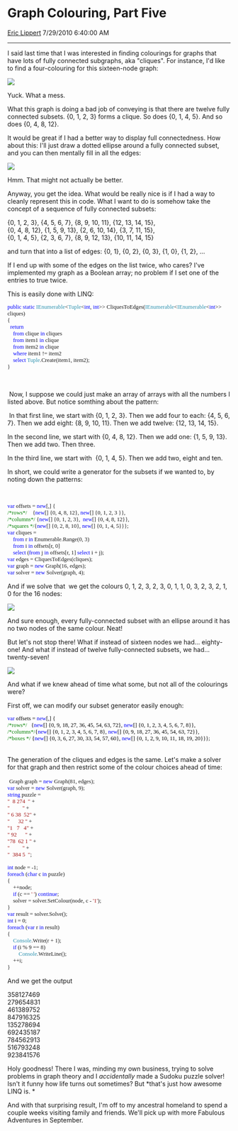 <div id="page">

# Graph Colouring, Part Five

[Eric Lippert](https://social.msdn.microsoft.com/profile/Eric%20Lippert) 7/29/2010 6:40:00 AM

-----

<div id="content">

<div class="mine">

I said last time that I was interested in finding colourings for graphs that have lots of fully connected subgraphs, aka "cliques". For instance, I'd like to find a four-colouring for this sixteen-node graph:

![](https://msdnshared.blob.core.windows.net/media/MSDNBlogsFS/prod.evol.blogs.msdn.com/CommunityServer.Blogs.Components.WeblogFiles/00/00/00/29/89/8032.FourGraph1.png)

Yuck. What a mess.

What this graph is doing a bad job of conveying is that there are twelve fully connected subsets. {0, 1, 2, 3} forms a clique. So does {0, 1, 4, 5}. And so does {0, 4, 8, 12}.

It would be great if I had a better way to display full connectedness. How about this: I'll just draw a dotted ellipse around a fully connected subset, and you can then mentally fill in all the edges:

![](https://msdnshared.blob.core.windows.net/media/MSDNBlogsFS/prod.evol.blogs.msdn.com/CommunityServer.Blogs.Components.WeblogFiles/00/00/00/29/89/1803.FourGraph2.png)

Hmm. That might not actually be better.

Anyway, you get the idea. What would be really nice is if I had a way to cleanly represent this in code. What I want to do is somehow take the concept of a sequence of fully connected subsets:

{0, 1, 2, 3}, {4, 5, 6, 7}, {8, 9, 10, 11}, {12, 13, 14, 15},  
{0, 4, 8, 12}, {1, 5, 9, 13}, {2, 6, 10, 14}, {3, 7, 11, 15},  
{0, 1, 4, 5}, {2, 3, 6, 7}, {8, 9, 12, 13}, {10, 11, 14, 15}

and turn that into a list of edges: {0, 1}, {0, 2}, {0, 3}, {1, 0}, {1, 2}, ...

If I end up with some of the edges on the list twice, who cares? I've implemented my graph as a Boolean array; no problem if I set one of the entries to true twice.

This is easily done with LINQ:

</div>

<span style="font-family: Consolas; color: blue; font-size: 9.5pt;">public</span><span style="font-family: Consolas; font-size: 9.5pt;"> <span style="color: blue;">static</span> <span style="color: #2b91af;">IEnumerable</span>\<<span style="color: #2b91af;">Tuple</span>\<<span style="color: blue;">int</span>, <span style="color: blue;">int</span>\>\> CliquesToEdges(<span style="color: #2b91af;">IEnumerable</span>\<<span style="color: #2b91af;">IEnumerable</span>\<<span style="color: blue;">int</span>\>\> cliques)  
</span><span style="font-family: Consolas; font-size: 9.5pt;">{  
</span><span style="font-family: Consolas; font-size: 9.5pt;"><span style="mso-spacerun: yes;">  </span><span style="color: blue;">return  
</span></span><span style="font-family: Consolas; font-size: 9.5pt;"><span style="mso-spacerun: yes;">    </span><span style="color: blue;">from</span> clique <span style="color: blue;">in</span> cliques  
</span><span style="font-family: Consolas; font-size: 9.5pt;"><span style="mso-spacerun: yes;">    </span><span style="color: blue;">from</span> item1 <span style="color: blue;">in</span> clique   
</span><span style="font-family: Consolas; font-size: 9.5pt;"><span style="mso-spacerun: yes;">    </span><span style="color: blue;">from</span> item2 <span style="color: blue;">in</span> clique   
</span><span style="font-family: Consolas; font-size: 9.5pt;"><span style="mso-spacerun: yes;">    </span><span style="color: blue;">where</span> item1 \!= item2  
</span><span style="font-family: Consolas; font-size: 9.5pt;"><span style="mso-spacerun: yes;">    </span><span style="color: blue;">select</span> <span style="color: #2b91af;">Tuple</span>.Create(item1, item2);  
</span><span style="font-family: Consolas; font-size: 9.5pt;">}</span>

<div class="mine">

 

 Now, I suppose we could just make an array of arrays with all the numbers I listed above. But notice somthing about the pattern: 

 In that first line, we start with {0, 1, 2, 3}. Then we add four to each: {4, 5, 6, 7}. Then we add eight: {8, 9, 10, 11}. Then we add twelve: {12, 13, 14, 15}.

In the second line, we start with {0, 4, 8, 12}. Then we add one: {1, 5, 9, 13}. Then we add two. Then three.

In the third line, we start with  {0, 1, 4, 5}. Then we add two, eight and ten.

In short, we could write a generator for the subsets if we wanted to, by noting down the patterns:

 

</div>

<span style="font-family: Consolas; color: blue; font-size: 9.5pt;">var</span><span style="font-family: Consolas; font-size: 9.5pt;"> offsets = <span style="color: blue;">new</span>\[,\] {  
</span><span style="font-family: Consolas; color: green; font-size: 9.5pt;">/\*rows\*/</span><span style="font-family: Consolas; font-size: 9.5pt;"><span style="mso-spacerun: yes;">    </span>{<span style="color: blue;">new</span>\[\] {0, 4, 8, 12}, <span style="color: blue;">new</span>\[\] {0, 1, 2, 3 }},  
</span><span style="font-family: Consolas; color: green; font-size: 9.5pt;">/\*columns\*/</span><span style="font-family: Consolas; font-size: 9.5pt;"> {<span style="color: blue;">new</span>\[\] {0, 1, 2, 3},<span style="mso-spacerun: yes;">  </span><span style="color: blue;">new</span>\[\] {0, 4, 8, 12}},  
</span><span style="font-family: Consolas; color: green; font-size: 9.5pt;">/\*squares \*/</span><span style="font-family: Consolas; font-size: 9.5pt;">{<span style="color: blue;">new</span>\[\] {0, 2, 8, 10}, <span style="color: blue;">new</span>\[\] {0, 1, 4, 5}}};  
</span><span style="font-family: Consolas; color: blue; font-size: 9.5pt;">var</span><span style="font-family: Consolas; font-size: 9.5pt;"> cliques =  
</span><span style="font-family: Consolas; font-size: 9.5pt;"><span style="mso-spacerun: yes;">    </span><span style="color: blue;">from</span> r <span style="color: blue;">in</span> Enumerable.Range(0, 3)  
</span><span style="font-family: Consolas; font-size: 9.5pt;"><span style="mso-spacerun: yes;">    </span><span style="color: blue;">from</span> i <span style="color: blue;">in</span> offsets\[r, 0\]  
</span><span style="font-family: Consolas; font-size: 9.5pt;"><span style="mso-spacerun: yes;">    </span><span style="color: blue;">select</span> (<span style="color: blue;">from</span> j <span style="color: blue;">in</span> offsets\[r, 1\] <span style="color: blue;">select</span> i + j);  
</span><span style="font-family: Consolas; color: blue; font-size: 9.5pt;">var</span><span style="font-family: Consolas; font-size: 9.5pt;"> edges = CliquesToEdges(cliques);  
</span><span style="font-family: Consolas; color: blue; font-size: 9.5pt;">var</span><span style="font-family: Consolas; font-size: 9.5pt;"> graph = <span style="color: blue;">new</span> Graph(16, edges);  
</span><span style="font-family: Consolas; color: blue; font-size: 9.5pt;">var</span><span style="font-family: Consolas; font-size: 9.5pt;"> solver = <span style="color: blue;">new</span> Solver(graph, 4);</span>

<div class="mine">

And if we solve that  we get the colours 0, 1, 2, 3, 2, 3, 0, 1, 1, 0, 3, 2, 3, 2, 1, 0 for the 16 nodes:

![](https://msdnshared.blob.core.windows.net/media/MSDNBlogsFS/prod.evol.blogs.msdn.com/CommunityServer.Blogs.Components.WeblogFiles/00/00/00/29/89/1715.FourGraph3.png)

And sure enough, every fully-connected subset with an ellipse around it has no two nodes of the same colour. Neat\!

But let's not stop there\! What if instead of sixteen nodes we had... eighty-one\! And what if instead of twelve fully-connected subsets, we had... twenty-seven\!

![](https://msdnshared.blob.core.windows.net/media/MSDNBlogsFS/prod.evol.blogs.msdn.com/CommunityServer.Blogs.Components.WeblogFiles/00/00/00/29/89/0535.NineGraph.png)

And what if we knew ahead of time what some, but not all of the colourings were?

First off, we can modify our subset generator easily enough:

</div>

<span style="font-family: Consolas; color: blue; font-size: 9.5pt;">var</span><span style="font-family: Consolas; font-size: 9.5pt;"><span style="color: #000000;"> offsets = </span><span style="color: blue;">new</span><span style="color: #000000;">\[,\] {  
</span></span><span style="font-family: Consolas; color: green; font-size: 9.5pt;">/\*rows\*/</span><span style="font-family: Consolas; font-size: 9.5pt;"><span style="color: #000000;"><span style="mso-spacerun: yes;">   </span>{</span><span style="color: blue;">new</span><span style="color: #000000;">\[\] {0, 9, 18, 27, 36, 45, 54, 63, 72}, </span><span style="color: blue;">new</span><span style="color: #000000;">\[\] {0, 1, 2, 3, 4, 5, 6, 7, 8}},  
</span></span><span style="font-family: Consolas; color: green; font-size: 9.5pt;">/\*columns\*/</span><span style="font-family: Consolas; font-size: 9.5pt;"><span style="color: #000000;">{</span><span style="color: blue;">new</span><span style="color: #000000;">\[\] {0, 1, 2, 3, 4, 5, 6, 7, 8},<span style="mso-spacerun: yes;"> </span></span><span style="color: blue;">new</span><span style="color: #000000;">\[\] {0, 9, 18, 27, 36, 45, 54, 63, 72}},  
</span></span><span style="font-family: Consolas; color: green; font-size: 9.5pt;">/\*boxes \*/</span><span style="font-family: Consolas; font-size: 9.5pt;"><span style="color: #000000;"><span style="mso-spacerun: yes;"> </span>{</span><span style="color: blue;">new</span><span style="color: #000000;">\[\] {0, 3, 6, 27, 30, 33, 54, 57, 60},<span style="mso-spacerun: yes;"> </span></span><span style="color: blue;">new</span><span style="color: #000000;">\[\] {0, 1, 2, 9, 10, 11, 18, 19, 20}}};  
</span></span> 

<div class="mine">

<span style="font-size: x-small;"><span style="font-family: Consolas;"><span style="font-family: Consolas;"></span></span></span>

<span style="font-size: x-small;"><span style="font-family: Consolas;"><span style="font-family: Consolas;"></span></span></span>

The generation of the cliques and edges is the same. Let's make a solver for that graph and then restrict some of the colour choices ahead of time:

</div>

 <span style="FONT-FAMILY: Consolas; FONT-SIZE: 9.5pt">Graph graph = <span style="COLOR: blue">new</span> Graph(81, edges);  
</span><span style="FONT-FAMILY: Consolas; COLOR: blue; FONT-SIZE: 9.5pt">var</span><span style="FONT-FAMILY: Consolas; FONT-SIZE: 9.5pt"> solver = <span style="COLOR: blue">new</span> Solver(graph, 9);  
</span><span style="FONT-FAMILY: Consolas; COLOR: blue; FONT-SIZE: 9.5pt">string</span><span style="FONT-FAMILY: Consolas; FONT-SIZE: 9.5pt"> puzzle =  
</span><span style="FONT-FAMILY: Consolas; COLOR: #a31515; FONT-SIZE: 9.5pt">"<span style="mso-spacerun: yes">  </span>8 274<span style="mso-spacerun: yes">  </span>"</span><span style="FONT-FAMILY: Consolas; FONT-SIZE: 9.5pt"> +  
</span><span style="FONT-FAMILY: Consolas; COLOR: #a31515; FONT-SIZE: 9.5pt">"<span style="mso-spacerun: yes">         </span>"</span><span style="FONT-FAMILY: Consolas; FONT-SIZE: 9.5pt"> +  
</span><span style="FONT-FAMILY: Consolas; COLOR: #a31515; FONT-SIZE: 9.5pt">" 6 38<span style="mso-spacerun: yes">  </span>52"</span><span style="FONT-FAMILY: Consolas; FONT-SIZE: 9.5pt"> +  
</span><span style="FONT-FAMILY: Consolas; COLOR: #a31515; FONT-SIZE: 9.5pt">"<span style="mso-spacerun: yes">      </span>32 "</span><span style="FONT-FAMILY: Consolas; FONT-SIZE: 9.5pt"> +  
</span><span style="FONT-FAMILY: Consolas; COLOR: #a31515; FONT-SIZE: 9.5pt">"1<span style="mso-spacerun: yes">   </span>7<span style="mso-spacerun: yes">   </span>4"</span><span style="FONT-FAMILY: Consolas; FONT-SIZE: 9.5pt"> +  
</span><span style="FONT-FAMILY: Consolas; COLOR: #a31515; FONT-SIZE: 9.5pt">" 92<span style="mso-spacerun: yes">      </span>"</span><span style="FONT-FAMILY: Consolas; FONT-SIZE: 9.5pt"> +  
</span><span style="FONT-FAMILY: Consolas; COLOR: #a31515; FONT-SIZE: 9.5pt">"78<span style="mso-spacerun: yes">  </span>62 1 "</span><span style="FONT-FAMILY: Consolas; FONT-SIZE: 9.5pt"> +  
</span><span style="FONT-FAMILY: Consolas; COLOR: #a31515; FONT-SIZE: 9.5pt">"<span style="mso-spacerun: yes">         </span>"</span><span style="FONT-FAMILY: Consolas; FONT-SIZE: 9.5pt"> +  
</span><span style="FONT-FAMILY: Consolas; COLOR: #a31515; FONT-SIZE: 9.5pt">"<span style="mso-spacerun: yes">  </span>384 5<span style="mso-spacerun: yes">  </span>"</span><span style="FONT-FAMILY: Consolas; FONT-SIZE: 9.5pt">;</span>

<span style="FONT-FAMILY: Consolas; FONT-SIZE: 9.5pt"></span>

<span style="FONT-FAMILY: Consolas; COLOR: blue; FONT-SIZE: 9.5pt">int</span><span style="FONT-FAMILY: Consolas; FONT-SIZE: 9.5pt"> node = -1;  
</span><span style="FONT-FAMILY: Consolas; COLOR: blue; FONT-SIZE: 9.5pt">foreach</span><span style="FONT-FAMILY: Consolas; FONT-SIZE: 9.5pt"> (<span style="COLOR: blue">char</span> c <span style="COLOR: blue">in</span> puzzle)  
</span><span style="FONT-FAMILY: Consolas; FONT-SIZE: 9.5pt">{  
</span><span style="FONT-FAMILY: Consolas; FONT-SIZE: 9.5pt"><span style="mso-spacerun: yes">    </span>++node;  
</span><span style="FONT-FAMILY: Consolas; FONT-SIZE: 9.5pt"><span style="mso-spacerun: yes">    </span><span style="COLOR: blue">if</span> (c == <span style="COLOR: #a31515">' '</span>) <span style="COLOR: blue">continue</span>;  
</span><span style="FONT-FAMILY: Consolas; FONT-SIZE: 9.5pt"><span style="mso-spacerun: yes">    </span>solver = solver.SetColour(node, c - <span style="COLOR: #a31515">'1'</span>);  
</span><span style="FONT-FAMILY: Consolas; FONT-SIZE: 9.5pt">}  
</span><span style="FONT-FAMILY: Consolas; COLOR: blue; FONT-SIZE: 9.5pt">var</span><span style="FONT-FAMILY: Consolas; FONT-SIZE: 9.5pt"> result = solver.Solve();  
</span><span style="FONT-FAMILY: Consolas; FONT-SIZE: 9.5pt"><span style="COLOR: blue">int</span> i = 0;  
</span><span style="FONT-FAMILY: Consolas; FONT-SIZE: 9.5pt"><span style="COLOR: blue">foreach</span> (<span style="COLOR: blue">var</span> r <span style="COLOR: blue">in</span> result)  
</span><span style="FONT-FAMILY: Consolas; FONT-SIZE: 9.5pt">{  
</span><span style="FONT-FAMILY: Consolas; FONT-SIZE: 9.5pt"><span style="mso-spacerun: yes">    </span><span style="COLOR: #2b91af">Console</span>.Write(r + 1);  
</span><span style="FONT-FAMILY: Consolas; FONT-SIZE: 9.5pt"><span style="mso-spacerun: yes"> </span><span style="mso-spacerun: yes">   </span><span style="COLOR: blue">if</span> (i % 9 == 8)  
</span><span style="FONT-FAMILY: Consolas; FONT-SIZE: 9.5pt"><span style="mso-spacerun: yes">        </span><span style="COLOR: #2b91af">Console</span>.WriteLine();  
</span><span style="FONT-FAMILY: Consolas; FONT-SIZE: 9.5pt"><span style="mso-spacerun: yes">    </span>++i;  
</span><span style="FONT-FAMILY: Consolas; FONT-SIZE: 9.5pt">}</span>

<div class="mine">

And we get the output 

358127469  
279654831  
461389752  
847916325  
135278694  
692435187  
784562913  
516793248  
923841576

Holy goodness\! There I was, minding my own business, trying to solve problems in graph theory and I *accidentally* made a Sudoku puzzle solver\! Isn't it funny how life turns out sometimes? But *that's just how awesome LINQ is. *

And with that surprising result, I'm off to my ancestral homeland to spend a couple weeks visiting family and friends. We'll pick up with more Fabulous Adventures in September.

 

</div>

</div>

</div>

